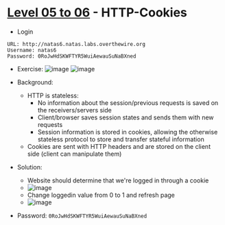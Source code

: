 # [Level 05 to 06](https://overthewire.org/wargames/natas/natas6.html) - HTTP-Cookies

- Login
```
URL: http://natas6.natas.labs.overthewire.org
Username: natas6
Password: 0RoJwHdSKWFTYR5WuiAewauSuNaBXned
```
- Exercise:
![image](https://github.com/user-attachments/assets/fc9700e2-f2c5-4ed0-8a8c-fca73d90683e)
![image](https://github.com/user-attachments/assets/a2c50848-b7d6-44c8-8fe7-f0973b7cb608)

- Background:
  - HTTP is stateless:
    - No information about the session/previous requests is saved on the receivers/servers side
    - Client/browser saves session states and sends them with new requests
    - Session information is stored in cookies, allowing the otherwise stateless protocol to store and transfer stateful information
  - Cookies are sent with HTTP headers and are stored on the client side (client can manipulate them)
- Solution:
  - Website should determine that we're logged in through a cookie
  - ![image](https://github.com/user-attachments/assets/ec7f817c-bc0b-4a5a-aa1a-b8a3a81366dc)
  - Change loggedin value from 0 to 1 and refresh page
  - ![image](https://github.com/user-attachments/assets/08071521-7b99-4a2e-b451-f67725b813fb)
- Password: `0RoJwHdSKWFTYR5WuiAewauSuNaBXned`

